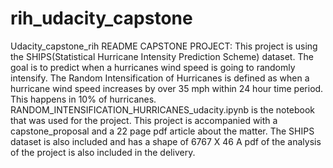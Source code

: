 # rih_udacity_capstone
Udacity_capstone_rih
README
CAPSTONE PROJECT:
This project is using the SHIPS(Statistical Hurricane Intensity Prediction Scheme) dataset. The goal is to predict when a hurricanes wind speed is going to randomly intensify. The Random Intensification of Hurricanes is defined as when a hurricane wind speed increases by over 35 mph within 24 hour time period. This happens in 10% of hurricanes.
RANDOM_INTENSIFICATION_HURRICANES_udacity.ipynb is the notebook that was used for the project.
This project is accompanied with a capstone_proposal and a 22 page pdf article about the matter.
The SHIPS dataset is also included and has a shape of 6767 X 46 A pdf of the analysis of the project is also included in the delivery.

